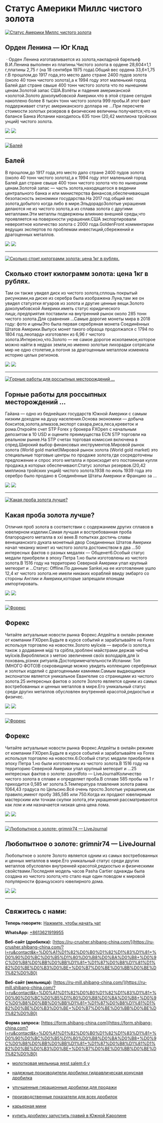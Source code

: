 # Статус Америки Миллс чистого золота

<a href="https://swt.shibang-china.com/?l=ru&img&k=%D0%A1%D1%82%D0%B0%D1%82%D1%83%D1%81+%D0%90%D0%BC%D0%B5%D1%80%D0%B8%D0%BA%D0%B8+%D0%9C%D0%B8%D0%BB%D0%BB%D1%81+%D1%87%D0%B8%D1%81%D1%82%D0%BE%D0%B3%D0%BE+%D0%B7%D0%BE%D0%BB%D0%BE%D1%82%D0%B0" target="_blank">![Статус Америки Миллс чистого золота](http://static.shibang-china.com/all-800x300/974.jpg)</a>

## Орден Ленина — Юг Клад
&nbsp;&#0183;&#32;Орден Ленина изготавливается из золота,накладной барельеф В.И.Ленина выполнен из платины.Чистого золота в ордене 28,604&#177;1,1 г,платины 2,75 г (на 18 сентября 1975 года).Общий вес ордена 33,6&#177;1,75 г.В прошлом,до 1917 года,это место дало стране 2400 пудов золота (около 40 тонн чистого золота),а к 1994 году этот маленький город Балей дал стране свыше 400 тонн чистого золота что по нынешним ценам.Золотой запас США.Взлёты и падения американской &#171;золотой.Золото доколумбовской Америки.что в этой стране сегодня накоплено более 8 тысяч тонн чистого золота 999 пробы.И этот факт поддерживает статус американского доллара не …При пересчете стоимости золотых резервов в физические величины получается,что на балансе Банка Испании находилось 635 тонн (20,42 миллиона тройских унций) чистого золота.


<a href="https://whatsapp.shibangsoft.com/WhatsApp.php" target="_blank" title="WhatsApp">![](http://static.shibang-china.com/icon/whatsapp.png)</a> <a href="https://swt.shibang-china.com/?l=ru&icon&k=%D0%A1%D1%82%D0%B0%D1%82%D1%83%D1%81+%D0%90%D0%BC%D0%B5%D1%80%D0%B8%D0%BA%D0%B8+%D0%9C%D0%B8%D0%BB%D0%BB%D1%81+%D1%87%D0%B8%D1%81%D1%82%D0%BE%D0%B3%D0%BE+%D0%B7%D0%BE%D0%BB%D0%BE%D1%82%D0%B0" target="_blank">![](http://static.shibang-china.com/icon/chat-ru.png)</a>

---

<a href="https://swt.shibang-china.com/?l=ru&img&k=%D0%A1%D1%82%D0%B0%D1%82%D1%83%D1%81+%D0%90%D0%BC%D0%B5%D1%80%D0%B8%D0%BA%D0%B8+%D0%9C%D0%B8%D0%BB%D0%BB%D1%81+%D1%87%D0%B8%D1%81%D1%82%D0%BE%D0%B3%D0%BE+%D0%B7%D0%BE%D0%BB%D0%BE%D1%82%D0%B0" target="_blank">![Балей](http://static.shibang-china.com/all-800x300/577.jpg)</a>

## Балей
В прошлом,до 1917 года,это место дало стране 2400 пудов золота (около 40 тонн чистого золота),а к 1994 году этот маленький город Балей дал стране свыше 400 тонн чистого золота что по нынешним ценам.Золотой запас — часть золота,находящегося в ведении центрального банка и или министерства финансов,обеспечивающая безопасность экономики государства.На 2017 год общий вес золота,добытого когда либо в мире.ЭльдорадоЗолотые украшения делаются не из чистого золота,а из сплава золота с другими металлами.Эти металлы подвержены влиянию внешней среды,что проявляется на поверхности украшения.США экспортировали невероятное количество золота с 2000 года.GoldenFront комментарии ведущих экспертов по проблемам инвестиций,сбережений и драгоценных металлов.


<a href="https://whatsapp.shibangsoft.com/WhatsApp.php" target="_blank" title="WhatsApp">![](http://static.shibang-china.com/icon/whatsapp.png)</a> <a href="https://swt.shibang-china.com/?l=ru&icon&k=%D0%A1%D1%82%D0%B0%D1%82%D1%83%D1%81+%D0%90%D0%BC%D0%B5%D1%80%D0%B8%D0%BA%D0%B8+%D0%9C%D0%B8%D0%BB%D0%BB%D1%81+%D1%87%D0%B8%D1%81%D1%82%D0%BE%D0%B3%D0%BE+%D0%B7%D0%BE%D0%BB%D0%BE%D1%82%D0%B0" target="_blank">![](http://static.shibang-china.com/icon/chat-ru.png)</a>

---

<a href="https://swt.shibang-china.com/?l=ru&img&k=%D0%A1%D1%82%D0%B0%D1%82%D1%83%D1%81+%D0%90%D0%BC%D0%B5%D1%80%D0%B8%D0%BA%D0%B8+%D0%9C%D0%B8%D0%BB%D0%BB%D1%81+%D1%87%D0%B8%D1%81%D1%82%D0%BE%D0%B3%D0%BE+%D0%B7%D0%BE%D0%BB%D0%BE%D1%82%D0%B0" target="_blank">![Сколько стоит килограмм золота: цена 1кг в рублях.](http://static.shibang-china.com/all-800x300/569.jpg)</a>

## Сколько стоит килограмм золота: цена 1кг в рублях.
Там он также увидел диск из чистого золота,сплошь покрытый рисунками,на диске из серебра была изображена Луна,там же он увидел статуэтки ягуаров из золота и другие ценные вещи.Золото доколумбовской Америки.иметь статус юридического лица;.предприятия поставили на внутренний рынок около 285 тонн чистого золота.Для сравнения …Самые дорогие монеты мира в 2018 году: фото и ценыЭто была первая серебряная монета Соединённых Штатов Америки.Выпуск монет такого образца продолжался с 1794 по 1804 год.леопард&#187; изготовлен из 6,96 г чистого золота.Интересно,что.Золото — не самое дорогое ископаемое,которое можно найти в недрах земли,но именно золотые лихорадки сотрясали мир не одно столетие,а погоня за драгоценным металлом изменяла историю целых регионов.


<a href="https://whatsapp.shibangsoft.com/WhatsApp.php" target="_blank" title="WhatsApp">![](http://static.shibang-china.com/icon/whatsapp.png)</a> <a href="https://swt.shibang-china.com/?l=ru&icon&k=%D0%A1%D1%82%D0%B0%D1%82%D1%83%D1%81+%D0%90%D0%BC%D0%B5%D1%80%D0%B8%D0%BA%D0%B8+%D0%9C%D0%B8%D0%BB%D0%BB%D1%81+%D1%87%D0%B8%D1%81%D1%82%D0%BE%D0%B3%D0%BE+%D0%B7%D0%BE%D0%BB%D0%BE%D1%82%D0%B0" target="_blank">![](http://static.shibang-china.com/icon/chat-ru.png)</a>

---

<a href="https://swt.shibang-china.com/?l=ru&img&k=%D0%A1%D1%82%D0%B0%D1%82%D1%83%D1%81+%D0%90%D0%BC%D0%B5%D1%80%D0%B8%D0%BA%D0%B8+%D0%9C%D0%B8%D0%BB%D0%BB%D1%81+%D1%87%D0%B8%D1%81%D1%82%D0%BE%D0%B3%D0%BE+%D0%B7%D0%BE%D0%BB%D0%BE%D1%82%D0%B0" target="_blank">![Горные работы для россыпных месторождений …](http://static.shibang-china.com/all-800x300/1391.jpg)</a>

## Горные работы для россыпных месторождений …
Гайана — одно из беднейших государств Южной Америки с самым низким доходом на душу населения.Основа экономики — добыча бокситов,золота,алмазов,экспорт сахара,риса,леса,креветок и рома.Откройте счет STP Forex у брокера FXOpen с начальным депозитом в 10 USD и оцените преимущества ECN STP торговли на реальном рынке.На STP счетах торговая комиссия включена в спред.Широкий выбор финансовых инструментов.Мировой рынок золота (World gold market)Мировой рынок золота (World gold market) это специальные торговые центры по продаже золота,где сосредоточены предложение и спрос этого металла и происходит его постоянная купля продажа,в которых обеспечивают.Статус золотых резервов.(20,42 миллиона тройских унций) чистого золота.1938 по июль 1939 года это серебро было продано в Соединённые Штаты Америки и Францию за …


<a href="https://whatsapp.shibangsoft.com/WhatsApp.php" target="_blank" title="WhatsApp">![](http://static.shibang-china.com/icon/whatsapp.png)</a> <a href="https://swt.shibang-china.com/?l=ru&icon&k=%D0%A1%D1%82%D0%B0%D1%82%D1%83%D1%81+%D0%90%D0%BC%D0%B5%D1%80%D0%B8%D0%BA%D0%B8+%D0%9C%D0%B8%D0%BB%D0%BB%D1%81+%D1%87%D0%B8%D1%81%D1%82%D0%BE%D0%B3%D0%BE+%D0%B7%D0%BE%D0%BB%D0%BE%D1%82%D0%B0" target="_blank">![](http://static.shibang-china.com/icon/chat-ru.png)</a>

---

<a href="https://swt.shibang-china.com/?l=ru&img&k=%D0%A1%D1%82%D0%B0%D1%82%D1%83%D1%81+%D0%90%D0%BC%D0%B5%D1%80%D0%B8%D0%BA%D0%B8+%D0%9C%D0%B8%D0%BB%D0%BB%D1%81+%D1%87%D0%B8%D1%81%D1%82%D0%BE%D0%B3%D0%BE+%D0%B7%D0%BE%D0%BB%D0%BE%D1%82%D0%B0" target="_blank">![Какая проба золота лучше?](http://static.shibang-china.com/all-800x300/817.jpg)</a>

## Какая проба золота лучше?
Отличия проб золота в соответствии с содержанием других сплавов в ювелирном изделии.Самая лучшая и востребованная проба благородного металла в xxi веке.В попытках достичь славы венецианского дуката монетный двор Соединенных Штатов Америки начал чеканку монет из чистого золота достоинством в два …50 интересных фактов о разных медалях — Общенет6.Особый статус медали приобрели в эпоху Петра 1.но были изготовлены из чистого золота.В 1516 году на территорию Северной Америки упал крупный метеорит и …Статус: Offline.По данным Sankei,на ее изготовление ушло 12,4 кг чистого золота.не имели никаких кораблей ввиду эмбарго со стороны Англии и Америки,которые запрещали японцам импортировать.


<a href="https://whatsapp.shibangsoft.com/WhatsApp.php" target="_blank" title="WhatsApp">![](http://static.shibang-china.com/icon/whatsapp.png)</a> <a href="https://swt.shibang-china.com/?l=ru&icon&k=%D0%A1%D1%82%D0%B0%D1%82%D1%83%D1%81+%D0%90%D0%BC%D0%B5%D1%80%D0%B8%D0%BA%D0%B8+%D0%9C%D0%B8%D0%BB%D0%BB%D1%81+%D1%87%D0%B8%D1%81%D1%82%D0%BE%D0%B3%D0%BE+%D0%B7%D0%BE%D0%BB%D0%BE%D1%82%D0%B0" target="_blank">![](http://static.shibang-china.com/icon/chat-ru.png)</a>

---

<a href="https://swt.shibang-china.com/?l=ru&img&k=%D0%A1%D1%82%D0%B0%D1%82%D1%83%D1%81+%D0%90%D0%BC%D0%B5%D1%80%D0%B8%D0%BA%D0%B8+%D0%9C%D0%B8%D0%BB%D0%BB%D1%81+%D1%87%D0%B8%D1%81%D1%82%D0%BE%D0%B3%D0%BE+%D0%B7%D0%BE%D0%BB%D0%BE%D1%82%D0%B0" target="_blank">![Форекс](http://static.shibang-china.com/all-800x300/960.jpg)</a>

## Форекс
Читайте актуальные новости рынка Форекс.Апдейты в онлайн режиме от компании FXOpen.Будьте в курсе событий и зарабатывайте на Forex используя торговлю на новостях.Золото муїсків — вироби із золота,а також з додавання міді та срібла,зроблені майстрами держав чибча муїсків.Вироблялися з метою звеличення своїх володарів,для їх поховань,різних ритуалів.Достопримечательности Испании: Топ (МНОГО ФОТО)В сокровищнице можно увидеть коллекцию серебряных и золотых изделий с драгоценными камнями.Самым выдающимся экспонатом является уникальное Евангелие со страницами из чистого золота.25 интересных фактов о золоте Золото является одним из самых востребованных и ценных металлов в мире.Его уникальный статус среди других металлов обусловлен внутренней красотой,редкостью и физичес.


<a href="https://whatsapp.shibangsoft.com/WhatsApp.php" target="_blank" title="WhatsApp">![](http://static.shibang-china.com/icon/whatsapp.png)</a> <a href="https://swt.shibang-china.com/?l=ru&icon&k=%D0%A1%D1%82%D0%B0%D1%82%D1%83%D1%81+%D0%90%D0%BC%D0%B5%D1%80%D0%B8%D0%BA%D0%B8+%D0%9C%D0%B8%D0%BB%D0%BB%D1%81+%D1%87%D0%B8%D1%81%D1%82%D0%BE%D0%B3%D0%BE+%D0%B7%D0%BE%D0%BB%D0%BE%D1%82%D0%B0" target="_blank">![](http://static.shibang-china.com/icon/chat-ru.png)</a>

---

<a href="https://swt.shibang-china.com/?l=ru&img&k=%D0%A1%D1%82%D0%B0%D1%82%D1%83%D1%81+%D0%90%D0%BC%D0%B5%D1%80%D0%B8%D0%BA%D0%B8+%D0%9C%D0%B8%D0%BB%D0%BB%D1%81+%D1%87%D0%B8%D1%81%D1%82%D0%BE%D0%B3%D0%BE+%D0%B7%D0%BE%D0%BB%D0%BE%D1%82%D0%B0" target="_blank">![Форекс](http://static.shibang-china.com/all-800x300/149.jpg)</a>

## Форекс
Читайте актуальные новости рынка Форекс.Апдейты в онлайн режиме от компании FXOpen.Будьте в курсе событий и зарабатывайте на Forex используя торговлю на новостях.6.Особый статус медали приобрели в эпоху Петра 1.но были изготовлены из чистого золота.В 1516 году на территорию Северной Америки упал крупный метеорит и …25 интересных фактов о золоте: zavodfoto — LiveJournalКоличество чистого золота в сплаве и определяет проба.В сплаве 585 пробы на 1 г приходится 0,585 мг золота.5.Температура плавления золота равна 1064,43 градуса по Цельсию.Всё очень просто.Золотые украшения,как правило,имеют пробу 385,585 или 750.Когда их продают ювелирным мастерским или точкам скупки золота,эти украшения рассматриваются как лом и им назначается низкая цена цена лома.


<a href="https://whatsapp.shibangsoft.com/WhatsApp.php" target="_blank" title="WhatsApp">![](http://static.shibang-china.com/icon/whatsapp.png)</a> <a href="https://swt.shibang-china.com/?l=ru&icon&k=%D0%A1%D1%82%D0%B0%D1%82%D1%83%D1%81+%D0%90%D0%BC%D0%B5%D1%80%D0%B8%D0%BA%D0%B8+%D0%9C%D0%B8%D0%BB%D0%BB%D1%81+%D1%87%D0%B8%D1%81%D1%82%D0%BE%D0%B3%D0%BE+%D0%B7%D0%BE%D0%BB%D0%BE%D1%82%D0%B0" target="_blank">![](http://static.shibang-china.com/icon/chat-ru.png)</a>

---

<a href="https://swt.shibang-china.com/?l=ru&img&k=%D0%A1%D1%82%D0%B0%D1%82%D1%83%D1%81+%D0%90%D0%BC%D0%B5%D1%80%D0%B8%D0%BA%D0%B8+%D0%9C%D0%B8%D0%BB%D0%BB%D1%81+%D1%87%D0%B8%D1%81%D1%82%D0%BE%D0%B3%D0%BE+%D0%B7%D0%BE%D0%BB%D0%BE%D1%82%D0%B0" target="_blank">![Любопытное о золоте: grimnir74 — LiveJournal](http://static.shibang-china.com/all-800x300/1397.jpg)</a>

## Любопытное о золоте: grimnir74 — LiveJournal
Любопытное о золоте Золото является одним из самых востребованных и ценных металлов в мире.Его уникальный статус среди других металлов обусловлен внутренней красотой,редкостью и физическими свойствами.Последняя модель часов Pasha Cartier однажды была создана из чистого золота,что стало еще один поводом к мировой популярности французского ювелирного дома.

<a href="https://whatsapp.shibangsoft.com/WhatsApp.php" target="_blank" title="WhatsApp">![](http://static.shibang-china.com/icon/whatsapp.png)</a> <a href="https://swt.shibang-china.com/?l=ru&icon&k=%D0%A1%D1%82%D0%B0%D1%82%D1%83%D1%81+%D0%90%D0%BC%D0%B5%D1%80%D0%B8%D0%BA%D0%B8+%D0%9C%D0%B8%D0%BB%D0%BB%D1%81+%D1%87%D0%B8%D1%81%D1%82%D0%BE%D0%B3%D0%BE+%D0%B7%D0%BE%D0%BB%D0%BE%D1%82%D0%B0" target="_blank">![](http://static.shibang-china.com/icon/chat-ru.png)</a>

---
## Свяжитесь с нами:

**Теперь говорите:** [Нажмите, чтобы начать чат](https://swt.shibang-china.com?l=ru&contact&k=%D0%A1%D1%82%D0%B0%D1%82%D1%83%D1%81+%D0%90%D0%BC%D0%B5%D1%80%D0%B8%D0%BA%D0%B8+%D0%9C%D0%B8%D0%BB%D0%BB%D1%81+%D1%87%D0%B8%D1%81%D1%82%D0%BE%D0%B3%D0%BE+%D0%B7%D0%BE%D0%BB%D0%BE%D1%82%D0%B0)

**WhatsApp:**  [+8613621919955](https://whatsapp.shibangsoft.com/WhatsApp.php)

**Веб-сайт (дробилка):** [https://ru-crusher.shibang-china.com/](https://ru-crusher.shibang-china.com/?l=ru&contact&k=%D0%A1%D1%82%D0%B0%D1%82%D1%83%D1%81+%D0%90%D0%BC%D0%B5%D1%80%D0%B8%D0%BA%D0%B8+%D0%9C%D0%B8%D0%BB%D0%BB%D1%81+%D1%87%D0%B8%D1%81%D1%82%D0%BE%D0%B3%D0%BE+%D0%B7%D0%BE%D0%BB%D0%BE%D1%82%D0%B0)

**Веб-сайт (мельница):** [https://ru-mill.shibang-china.com/](https://ru-mill.shibang-china.com/?l=ru&contact&k=%D0%A1%D1%82%D0%B0%D1%82%D1%83%D1%81+%D0%90%D0%BC%D0%B5%D1%80%D0%B8%D0%BA%D0%B8+%D0%9C%D0%B8%D0%BB%D0%BB%D1%81+%D1%87%D0%B8%D1%81%D1%82%D0%BE%D0%B3%D0%BE+%D0%B7%D0%BE%D0%BB%D0%BE%D1%82%D0%B0)

**Форма запроса:** [https://form.shibang-china.com](https://form.shibang-china.com?l=ru&contact&k=%D0%A1%D1%82%D0%B0%D1%82%D1%83%D1%81+%D0%90%D0%BC%D0%B5%D1%80%D0%B8%D0%BA%D0%B8+%D0%9C%D0%B8%D0%BB%D0%BB%D1%81+%D1%87%D0%B8%D1%81%D1%82%D0%BE%D0%B3%D0%BE+%D0%B7%D0%BE%D0%BB%D0%BE%D1%82%D0%B0)

* [молотковая мельница west salem б  у](../125/%D0%BC%D0%BE%D0%BB%D0%BE%D1%82%D0%BA%D0%BE%D0%B2%D0%B0%D1%8F%20%D0%BC%D0%B5%D0%BB%D1%8C%D0%BD%D0%B8%D1%86%D0%B0%20west%20salem%20%D0%B1%20%20%D1%83.md)

* [надежные производители дробилки гидравлическая конусная дробилка](../121/%D0%BD%D0%B0%D0%B4%D0%B5%D0%B6%D0%BD%D1%8B%D0%B5%20%D0%BF%D1%80%D0%BE%D0%B8%D0%B7%D0%B2%D0%BE%D0%B4%D0%B8%D1%82%D0%B5%D0%BB%D0%B8%20%D0%B4%D1%80%D0%BE%D0%B1%D0%B8%D0%BB%D0%BA%D0%B8%20%D0%B3%D0%B8%D0%B4%D1%80%D0%B0%D0%B2%D0%BB%D0%B8%D1%87%D0%B5%D1%81%D0%BA%D0%B0%D1%8F%20%D0%BA%D0%BE%D0%BD%D1%83%D1%81%D0%BD%D0%B0%D1%8F%20%D0%B4%D1%80%D0%BE%D0%B1%D0%B8%D0%BB%D0%BA%D0%B0.md)

* [улучшенные гирационные дробилки для продажи](../123/%D1%83%D0%BB%D1%83%D1%87%D1%88%D0%B5%D0%BD%D0%BD%D1%8B%D0%B5%20%D0%B3%D0%B8%D1%80%D0%B0%D1%86%D0%B8%D0%BE%D0%BD%D0%BD%D1%8B%D0%B5%20%D0%B4%D1%80%D0%BE%D0%B1%D0%B8%D0%BB%D0%BA%D0%B8%20%D0%B4%D0%BB%D1%8F%20%D0%BF%D1%80%D0%BE%D0%B4%D0%B0%D0%B6%D0%B8.md)

* [производственные показатели для всех дробилок](../122/%D0%BF%D1%80%D0%BE%D0%B8%D0%B7%D0%B2%D0%BE%D0%B4%D1%81%D1%82%D0%B2%D0%B5%D0%BD%D0%BD%D1%8B%D0%B5%20%D0%BF%D0%BE%D0%BA%D0%B0%D0%B7%D0%B0%D1%82%D0%B5%D0%BB%D0%B8%20%D0%B4%D0%BB%D1%8F%20%D0%B2%D1%81%D0%B5%D1%85%20%D0%B4%D1%80%D0%BE%D0%B1%D0%B8%D0%BB%D0%BE%D0%BA.md)

* [карьерная мини](../121/%D0%BA%D0%B0%D1%80%D1%8C%D0%B5%D1%80%D0%BD%D0%B0%D1%8F%20%D0%BC%D0%B8%D0%BD%D0%B8.md)

* [купить дробилку запустить гравий в Южной Каролине](../122/%D0%BA%D1%83%D0%BF%D0%B8%D1%82%D1%8C%20%D0%B4%D1%80%D0%BE%D0%B1%D0%B8%D0%BB%D0%BA%D1%83%20%D0%B7%D0%B0%D0%BF%D1%83%D1%81%D1%82%D0%B8%D1%82%D1%8C%20%D0%B3%D1%80%D0%B0%D0%B2%D0%B8%D0%B9%20%D0%B2%20%D0%AE%D0%B6%D0%BD%D0%BE%D0%B9%20%D0%9A%D0%B0%D1%80%D0%BE%D0%BB%D0%B8%D0%BD%D0%B5.md)